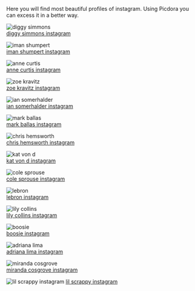 Here you will find most beautiful profiles of instagram. Using Picdora you can excess it in a better way.

<img src="https://scontent.cdninstagram.com/t51.2885-15/s640x640/sh0.08/e35/14278923_1295638403791061_469634429_n.jpg?ig_cache_key=MTMzNTc4NzY3MjMyMDQyNzcyMg%3D%3D.2" alt="diggy simmons"><br />
<a href="https://www.picdora.com/instagram/diggysimmons">diggy simmons instagram</a>

<img src="https://scontent.cdninstagram.com/t51.2885-15/s640x640/sh0.08/e35/14359333_210936429324415_1789682768817422336_n.jpg?ig_cache_key=MTM0ODU0MTUxOTg1MDU0MTUxNA%3D%3D.2.l" alt="iman shumpert"><br />
<a href="https://www.picdora.com/instagram/imanshumpert">iman shumpert instagram</a>

<img src="https://scontent.cdninstagram.com/t51.2885-15/s640x640/sh0.08/e35/14718568_1781314368776876_7553011345080188928_n.jpg?ig_cache_key=MTM2MDU0NTExMTUwMzM5NjU3Mg%3D%3D.2" alt="anne curtis"><br />
<a href="https://www.picdora.com/instagram/annecurtissmith">anne curtis instagram</a>

<img src="https://scontent.cdninstagram.com/t51.2885-15/s640x640/sh0.08/e35/14488293_1702683690053902_8181750039878565888_n.jpg?ig_cache_key=MTM0NzI4MjUzMjI1Mjg5OTY3NA%3D%3D.2.l" alt="zoe kravitz"><br />
<a href="https://www.picdora.com/instagram/zoeisabellakravitz">zoe kravitz instagram</a>

<img src="https://scontent.cdninstagram.com/t51.2885-19/11351652_1021477354558916_1748903766_a.jpg" alt="ian somerhalder"><br />
<a href="https://www.picdora.com/instagram/iansomerhalder">ian somerhalder instagram</a>

<img src="https://scontent.cdninstagram.com/t51.2885-19/s320x320/11910513_1128073433887911_1611269091_a.jpg" alt="mark ballas"><br />
<a href="https://www.picdora.com/instagram/markballas">mark ballas instagram</a>

<img src="https://scontent.cdninstagram.com/t51.2885-19/s320x320/13694575_1044185705659745_871313568_a.jpg" alt="chris hemsworth"><br />
<a href="https://www.picdora.com/instagram/chrishemsworth">chris hemsworth instagram</a>

<img src="https://scontent.cdninstagram.com/t51.2885-19/10986320_834283616666655_983075138_a.jpg" alt="kat von d"><br />
<a href="https://www.picdora.com/instagram/katvondbeauty">kat von d instagram</a>

<img src="https://scontent.cdninstagram.com/t51.2885-19/11142133_1636222609926668_557736361_a.jpg" alt="cole sprouse"><br />
<a href="https://www.picdora.com/instagram/colesprouse">cole sprouse instagram</a>

<img src="https://scontent.cdninstagram.com/t51.2885-19/s320x320/13584007_989143094533737_1993387861_a.jpg" alt="lebron"><br />
<a href="https://www.picdora.com/instagram/kingjames">lebron instagram</a>

<img src="https://scontent.cdninstagram.com/t51.2885-15/s640x640/sh0.08/e35/14350734_1766285023653256_7085577319678476288_n.jpg?ig_cache_key=MTM0ODY5NzEwNzIwNDMwOTc3Nw%3D%3D.2.l" alt="lily collins"><br />
<a href="https://www.picdora.com/instagram/lilyjcollins">lily collins instagram</a>

<img src="https://scontent.cdninstagram.com/t51.2885-19/s320x320/11939573_1761323717432458_161446112_a.jpg" alt="boosie"><br />
<a href="https://www.picdora.com/instagram/officialboosieig">boosie instagram</a>

<img src="https://scontent.cdninstagram.com/t51.2885-15/s640x640/sh0.08/e35/14701121_296100617441354_1774542790055690240_n.jpg?ig_cache_key=MTM2MDg1OTI3ODAxNzIxMzE4MA%3D%3D.2" alt="adriana lima"><br />
<a href="https://www.picdora.com/instagram/adrianalima">adriana lima instagram</a>

<img src="https://scontent.cdninstagram.com/t51.2885-15/s640x640/sh0.08/e35/14156191_1255108887867422_802331061_n.jpg?ig_cache_key=MTMzNjUyMDc3MTQ0NzAyNDQ5Nw%3D%3D.2.l" alt="miranda cosgrove"><br />
<a href="https://www.picdora.com/instagram/mirandacosgrove">miranda cosgrove instagram</a>

<img src="https://scontent.cdninstagram.com/t51.2885-19/s320x320/13827241_1233476006683383_842417879_a.jpg" alt="lil scrappy instagram">
<a href="https://www.picdora.com/instagram/reallilscrappy">lil scrappy instagram</a>

